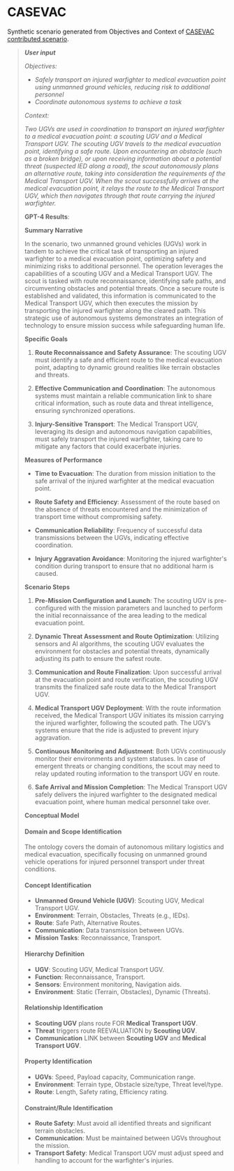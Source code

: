 # CASEVAC

Synthetic scenario generated from Objectives and Context of [CASEVAC contributed scenario](../../ContributedScenarios/CASEVAC.md).

>***User input***
>
>*Objectives:* 
>- *Safely transport an injured warfighter to medical evacuation point using unmanned ground vehicles, reducing risk to additional personnel*
>- *Coordinate autonomous systems to achieve a task* 
>
>*Context:*
>
>*Two UGVs are used in coordination to transport an injured warfighter to a medical evacuation point: a scouting UGV and a Medical Transport UGV. The scouting UGV travels to the medical evacuation point, identifying a safe route. Upon encountering an obstacle (such as a broken bridge), or upon receiving information about a potential threat (suspected IED along a road), the scout autonomously plans an alternative route, taking into consideration the requirements of the Medical Transport UGV. When the scout successfully arrives at the medical evacuation point, it relays the route to the Medical Transport UGV, which then navigates through that route carrying the injured warfighter.*
>
>**GPT-4 Results**:
>
>**Summary Narrative**
>
>In the scenario, two unmanned ground vehicles (UGVs) work in tandem to achieve the critical task of transporting an injured warfighter to a medical evacuation point, optimizing safety and minimizing risks to additional personnel. The operation leverages the capabilities of a scouting UGV and a Medical Transport UGV. The scout is tasked with route reconnaissance, identifying safe paths, and circumventing obstacles and potential threats. Once a secure route is established and validated, this information is communicated to the Medical Transport UGV, which then executes the mission by transporting the injured warfighter along the cleared path. This strategic use of autonomous systems demonstrates an integration of technology to ensure mission success while safeguarding human life.
>
>**Specific Goals**
>
>1. **Route Reconnaissance and Safety Assurance**: The scouting UGV must identify a safe and efficient route to the medical evacuation point, adapting to dynamic ground realities like terrain obstacles and threats.
>  
>2. **Effective Communication and Coordination**: The autonomous systems must maintain a reliable communication link to share critical information, such as route data and threat intelligence, ensuring synchronized operations.
>
>3. **Injury-Sensitive Transport**: The Medical Transport UGV, leveraging its design and autonomous navigation capabilities, must safely transport the injured warfighter, taking care to mitigate any factors that could exacerbate injuries.
>
>**Measures of Performance**
>
>- **Time to Evacuation**: The duration from mission initiation to the safe arrival of the injured warfighter at the medical evacuation point.
>  
>- **Route Safety and Efficiency**: Assessment of the route based on the absence of threats encountered and the minimization of transport time without compromising safety.
>  
>- **Communication Reliability**: Frequency of successful data transmissions between the UGVs, indicating effective coordination.
>  
>- **Injury Aggravation Avoidance**: Monitoring the injured warfighter's condition during transport to ensure that no additional harm is caused.
>
>**Scenario Steps**
>
>1. **Pre-Mission Configuration and Launch**: The scouting UGV is pre-configured with the mission parameters and launched to perform the initial reconnaissance of the area leading to the medical evacuation point.
>
>2. **Dynamic Threat Assessment and Route Optimization**: Utilizing sensors and AI algorithms, the scouting UGV evaluates the environment for obstacles and potential threats, dynamically adjusting its path to ensure the safest route.
>
>3. **Communication and Route Finalization**: Upon successful arrival at the evacuation point and route verification, the scouting UGV transmits the finalized safe route data to the Medical Transport UGV.
>
>4. **Medical Transport UGV Deployment**: With the route information received, the Medical Transport UGV initiates its mission carrying the injured warfighter, following the scouted path. The UGV’s systems ensure that the ride is adjusted to prevent injury aggravation.
>
>5. **Continuous Monitoring and Adjustment**: Both UGVs continuously monitor their environments and system statuses. In case of emergent threats or changing conditions, the scout may need to relay updated routing information to the transport UGV en route.
>
>6. **Safe Arrival and Mission Completion**: The Medical Transport UGV safely delivers the injured warfighter to the designated medical evacuation point, where human medical personnel take over.
>
>**Conceptual Model**
>
>#### Domain and Scope Identification
>
>The ontology covers the domain of autonomous military logistics and medical evacuation, specifically focusing on unmanned ground vehicle operations for injured personnel transport under threat conditions.
>
>#### Concept Identification
>
>- **Unmanned Ground Vehicle (UGV)**: Scouting UGV, Medical Transport UGV.
>- **Environment**: Terrain, Obstacles, Threats (e.g., IEDs).
>- **Route**: Safe Path, Alternative Routes.
>- **Communication**: Data transmission between UGVs.
>- **Mission Tasks**: Reconnaissance, Transport.
>
>#### Hierarchy Definition
>
>- **UGV**: Scouting UGV, Medical Transport UGV.
>  - **Function**: Reconnaissance, Transport.
>  - **Sensors**: Environment monitoring, Navigation aids.
>- **Environment**: Static (Terrain, Obstacles), Dynamic (Threats).
>
>#### Relationship Identification
>
>- **Scouting UGV** plans route FOR **Medical Transport UGV**.
>- **Threat** triggers route REEVALUATION by **Scouting UGV**.
>- **Communication** LINK between **Scouting UGV** and **Medical Transport UGV**.
>
>#### Property Identification
>
>- **UGVs**: Speed, Payload capacity, Communication range.
>- **Environment**: Terrain type, Obstacle size/type, Threat level/type.
>- **Route**: Length, Safety rating, Efficiency rating.
>
>#### Constraint/Rule Identification
>
>- **Route Safety**: Must avoid all identified threats and significant terrain obstacles.
>- **Communication**: Must be maintained between UGVs throughout the mission.
>- **Transport Safety**: Medical Transport UGV must adjust speed and handling to account for the warfighter's injuries.
